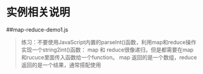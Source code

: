 # 实例相关说明

##map-reduce-demo1.js
> 练习：不要使用JavaScript内置的parseInt()函数，利用map和reduce操作实现一个string2int()函数：
map 和 reduce很像递归，但是都需要在map和rucuce里面传入函数给一个function。
map 返回的是一个数组，reduce返回的是一个结果，通常搭配使用
